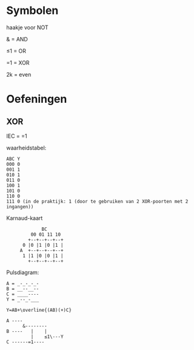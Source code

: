 # Symbolen

haakje voor NOT

& = AND

≤1 = OR

=1 = XOR

2k = even

# Oefeningen

## XOR

IEC = =1

waarheidstabel:

```
ABC Y
000 0
001 1
010 1
011 0
100 1
101 0
110 0
111 0 (in de praktijk: 1 (door te gebruiken van 2 XOR-poorten met 2 ingangen))
```

Karnaud-kaart

```
		     BC
	     00 01 11 10
	    +--+--+--+--+
	  0 |0 |1 |0 |1 |
	 A  +--+--+--+--+
	  1 |1 |0 |0 |1 |
	    +--+--+--+--+
```

Pulsdiagram:

```
A = _-_-_-_-
B = __--__--
C = ____----
Y = _--_-___
```

`Y=AB+\overline{(AB)(+)C}`

```
A ----
 	  &--------
B ----   |    |
         |    ≤1\---Y
C ------=1----
```